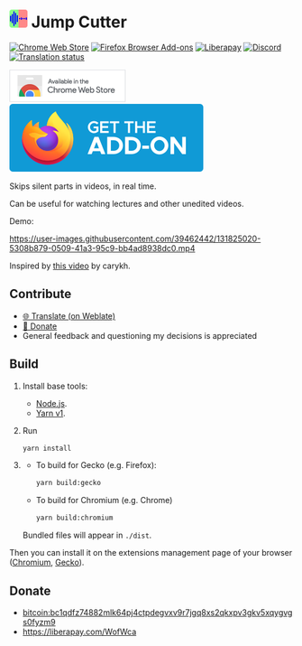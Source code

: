 # <img src="./src/icons/icon.svg" alt="Logo" height="32"/> Jump Cutter

[![Chrome Web Store](https://img.shields.io/chrome-web-store/users/lmppdpldfpfdlipofacekcfleacbbncp?logo=google-chrome)][chrome-web-store]
[![Firefox Browser Add-ons](https://img.shields.io/amo/users/jump-cutter?logo=firefox-browser)][addons-mozilla-org]
[![Liberapay](https://img.shields.io/liberapay/receives/WofWca?logo=liberapay)](https://liberapay.com/WofWca)
[![Discord](https://img.shields.io/discord/678444692592918548?logo=discord)](https://discord.gg/HCjghyT)
[![Translation status](https://hosted.weblate.org/widgets/jump-cutter/-/svg-badge.svg)][weblate]

[![Chrome Web Store](docs/extension-store-badges/chrome.png)][chrome-web-store]
[![Firefox Browser Add-ons](docs/extension-store-badges/mozilla.svg)][addons-mozilla-org]

Skips silent parts in videos, in real time.

Can be useful for watching lectures and other unedited videos.

Demo:

<!-- TODO put the file in the repo so it's set in stone? -->
<!-- The source video:
https://ocw.mit.edu/courses/electrical-engineering-and-computer-science/6-034-artificial-intelligence-fall-2010/lecture-videos/lecture-16-learning-support-vector-machines/
(or https://youtu.be/_PwhiWxHK8o).
This video's license: CC BY-NC-SA 4.0 (https://creativecommons.org/licenses/by-nc-sa/4.0/).
Not sure if I did comply with the license here.
But I believe this use case would be considered "fair use" anyway.
 -->
<https://user-images.githubusercontent.com/39462442/131825020-5308b879-0509-41a3-95c9-bb4ad8938dc0.mp4>

Inspired by [this video](https://youtu.be/DQ8orIurGxw) by carykh.

## Contribute

* [🌐 Translate (on Weblate)][weblate]
* [💸 Donate](#donate)
* General feedback and questioning my decisions is appreciated

## Build

1. Install base tools:
    * [Node.js](https://nodejs.org/).
    * [Yarn v1](https://classic.yarnpkg.com/docs/install).
2. Run

    ```bash
    yarn install
    ```

3.
    * To build for Gecko (e.g. Firefox):

        ```bash
        yarn build:gecko
        ```

    * To build for Chromium (e.g. Chrome)

        ```bash
        yarn build:chromium
        ```

    Bundled files will appear in `./dist`.

Then you can install it on the extensions management page of your browser ([Chromium](https://developer.chrome.com/docs/extensions/mv3/getstarted/#unpacked), [Gecko](https://developer.mozilla.org/en-US/docs/Mozilla/Add-ons/WebExtensions/Your_first_WebExtension#installing)).

## Donate

* <bitcoin:bc1qdfz74882mlk64pj4ctpdegvxv9r7jgq8xs2qkxpv3gkv5xqygvgs0fyzm9>
* <https://liberapay.com/WofWca>

[addons-mozilla-org]: https://addons.mozilla.org/firefox/addon/jump-cutter
[chrome-web-store]: https://chrome.google.com/webstore/detail/jump-cutter/lmppdpldfpfdlipofacekcfleacbbncp
[weblate]: https://hosted.weblate.org/engage/jump-cutter/

